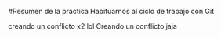 #Resumen de la practica
Habituarnos al ciclo de trabajo con Git

creando un conflicto x2 lol
Creando un conflicto jaja
